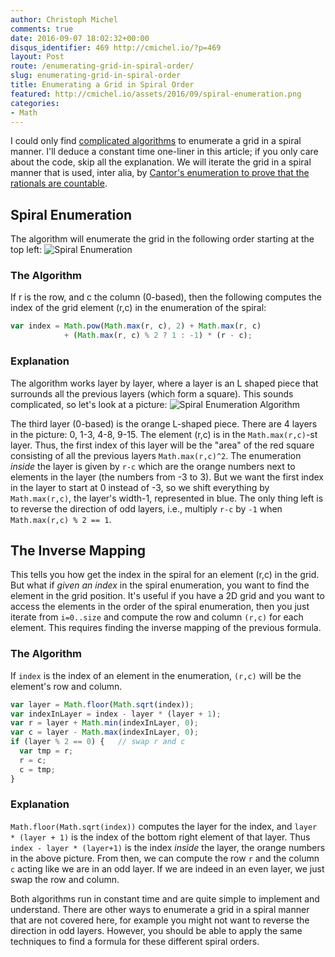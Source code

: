```yaml
---
author: Christoph Michel
comments: true
date: 2016-09-07 18:02:32+00:00
disqus_identifier: 469 http://cmichel.io/?p=469
layout: Post
route: /enumerating-grid-in-spiral-order/
slug: enumerating-grid-in-spiral-order
title: Enumerating a Grid in Spiral Order
featured: http://cmichel.io/assets/2016/09/spiral-enumeration.png
categories:
- Math
---
```

I could only find [complicated algorithms](http://stackoverflow.com/questions/726756/print-two-dimensional-array-in-spiral-order) to enumerate a grid in a spiral manner. I'll deduce a constant time one-liner in this article; if you only care about the code, skip all the explanation.
We will iterate the grid in a spiral manner that is used, inter alia, by [Cantor's enumeration to prove that the rationals are countable](http://mathart.xyz/portfolio/items/rationals-are-countable/).


## Spiral Enumeration
The algorithm will enumerate the grid in the following order starting at the top left:
![Spiral Enumeration](http://cmichel.io/assets/2016/09/spiral-enumeration.png)


### The Algorithm
If r is the row, and c the column (0-based), then the following computes the index of the grid element (r,c) in the enumeration of the spiral:
```javascript
var index = Math.pow(Math.max(r, c), 2) + Math.max(r, c)
			+ (Math.max(r, c) % 2 ? 1 : -1) * (r - c);
```

### Explanation
The algorithm works layer by layer, where a layer is an L shaped piece that surrounds all the previous layers (which form a square). This sounds complicated, so let's look at a picture:
![Spiral Enumeration Algorithm](http://cmichel.io/assets/2016/09/spiral-enumeration-algorithm.png)

The third layer (0-based) is the orange L-shaped piece. There are 4 layers in the picture: 0, 1-3, 4-8, 9-15. The element (r,c) is in the `Math.max(r,c)`-st layer. Thus, the first index of this layer will be the "area" of the red square consisting of all the previous layers `Math.max(r,c)^2`. 
The enumeration _inside_ the layer is given by `r-c` which are the orange numbers next to elements in the layer (the numbers from -3 to 3). But we want the first index in the layer to start at 0 instead of -3, so we shift everything by `Math.max(r,c)`, the layer's width-1, represented in blue. The only thing left is to reverse the direction of odd layers, i.e., multiply `r-c` by `-1` when `Math.max(r,c) % 2 == 1`.


## The Inverse Mapping
This tells you how get the index in the spiral for an element (r,c) in the grid. But what if _given an index_ in the spiral enumeration, you want to find the element in the grid position. It's useful if you have a 2D grid and you want to access the elements in the order of the spiral enumeration, then you just iterate from `i=0..size` and compute the row and column  `(r,c)` for each element. This requires finding the inverse mapping of the previous formula.

### The Algorithm
If `index` is the index of an element in the enumeration, `(r,c)` will be the element's row and column.
```javascript
var layer = Math.floor(Math.sqrt(index));
var indexInLayer = index - layer * (layer + 1);
var r = layer + Math.min(indexInLayer, 0);
var c = layer - Math.max(indexInLayer, 0);
if (layer % 2 == 0) {	// swap r and c
  var tmp = r;
  r = c;
  c = tmp;
}
```

### Explanation
`Math.floor(Math.sqrt(index))` computes the layer for the index, and `layer * (layer + 1)` is the index of the bottom right element of that layer. Thus `index - layer * (layer+1)` is the index _inside_ the layer, the orange numbers in the above picture. From then, we can compute the row `r` and the column `c` acting like we are in an odd layer. If we are indeed in an even layer, we just swap the row and column.

Both algorithms run in constant time and are quite simple to implement and understand. There are other ways to enumerate a grid in a spiral manner that are not covered here, for example you might not want to reverse the direction in odd layers. However, you should be able to apply the same techniques to find a formula for these different spiral orders.
